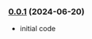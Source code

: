 ### [0.0.1](https://github.com/useElven/apps-hub-testing/releases/tag/v0.0.1) (2024-06-20)
- initial code
